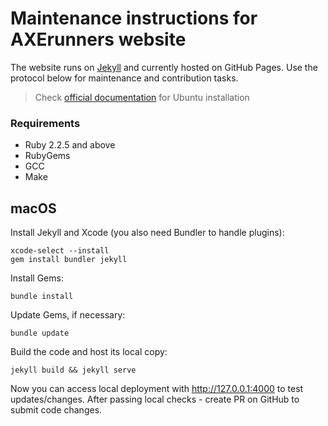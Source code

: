 # Maintenance instructions for AXErunners website

The website runs on [Jekyll](https://github.com/jekyll/jekyll) and currently hosted on GitHub Pages. Use the protocol below for maintenance and contribution tasks.

> Check [official documentation](https://jekyllrb.com/docs/installation/) for Ubuntu installation

### Requirements
* Ruby 2.2.5 and above
* RubyGems
* GCC
* Make

## macOS
Install Jekyll and Xcode (you also need Bundler to handle plugins):
```
xcode-select --install
gem install bundler jekyll
```
Install Gems:
```
bundle install
```
Update Gems, if necessary:
```
bundle update
```
Build the code and host its local copy:
```
jekyll build && jekyll serve
```
Now you can access local deployment with http://127.0.0.1:4000 to test updates/changes. After passing local checks - create PR on GitHub to submit code changes.
